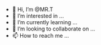 - 👋 Hi, I’m @MR.T
- 👀 I’m interested in ...
- 🌱 I’m currently learning ...
- 💞️ I’m looking to collaborate on ...
- 📫 How to reach me ...

<!---
MR.T/mr.t is a ✨ special ✨ repository because its `README.md` (this file) appears on your GitHub profile.
You can click the Preview link to take a look at your changes.
--->

